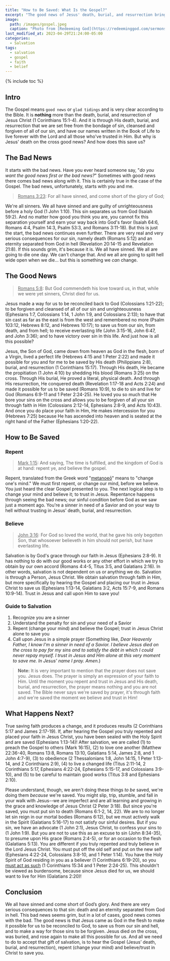 ```yaml
---
title: "How to Be Saved: What Is the Gospel?"
excerpt: "The good news of Jesus' death, burial, and resurrection brings salvation to all who believe."
image: 
  path: /images/gospel.jpeg
  caption: "Photo from [Redeeming God](https://redeeminggod.com/sermons/miscellaneous/what-is-the-gospel/)"
last_modified_at: 2023-04-29T21:24:00-05:00
categories:
  - Salvation
tags: 
  - salvation
  - gospel
  - faith
  - belief
---
```


{% include toc %}

## Intro
The Gospel means `good news` or `glad tidings` and is very clear according to the Bible. It is **nothing** more than the death, burial, and resurrection of Jesus Christ (1 Corinthians 15:1-4). And it is through His death, burial, and resurrection that we are set free from the bondage of sin, cleansed and forgiven of all of our sin, and have our names written in the Book of Life to live forever with the Lord and all those who've trusted in Him. But why is Jesus' death on the cross good news? And how does this save us?

## The Bad News
It starts with the bad news. Have you ever heard someone say, "*do you want the good news first or the bad news?*" Sometimes with good news there comes bad news along with it. This is certainly true in the case of the Gospel. The bad news, unfortunately, starts with you and me.

> <u>Romans 3:23</u>: For all have sinned, and come short of the glory of God;

We're all sinners. We all have sinned and are guilty of unrighteousness before a holy God (1 John 1:10). This sin separates us from God (Isaiah 59:2). And no matter how good you think you are, you cannot fix this separation yourself and earn your way back into God's favor (Isaiah 64:6, Romans 4:4, Psalm 14:3, Psalm 53:3, and Romans 3:11-18). But this is just the start, the bad news continues even further. There are very real and very serious consequences for our sin, namely death (Romans 5:12) and an eternity separated from God in hell (Revelation 20:14-15 and Revelation 21:8). If this sounds grim, it's because it is. We all have sinned. We all are going to die one day. We can't change that. And we all are going to split hell wide open when we die... but this is something we *can* change.

## The Good News
> <u>Romans 5:8</u>: But God commendeth his love toward us, in that, while we were yet sinners, Christ died for us.

Jesus made a way for us to be reconciled back to God (Colossians 1:21-22); to be forgiven and cleansed of all of our sin and unrighteousness (Ephesians 1:7, Colossians 1:14, 1 John 1:9, and Colossians 2:13); to have that sin cast as far as the east is from the west and remembered no more (Psalm 103:12, Hebrews 8:12, and Hebrews 10:17); to save us from our sin, from death, and from hell; to receive everlasting life (John 3:15-16, John 6:47, and John 3:36); and to have victory over sin in this life. And just how is all this possible?

Jesus, the Son of God, came down from heaven as God in the flesh, born of a Virgin, lived a perfect life (Hebrews 4:15 and 1 Peter 2:22) and made it possible for you and for me to be saved by His death (Philippians 2:8), burial, and resurrection (1 Corinthians 15:17). Through His death, He became the propitiation (1 John 4:10) by shedding His blood (Romans 3:25) on the cross. Through His burial, He proved a literal, physical death. And through His resurrection, He conquered death (Revelation 1:17-18 and Acts 2:24) and made it possible for us to be saved (Romans 10:9), to die to sin and live for God (Romans 6:9-11 and 1 Peter 2:24-25). He loved you so much that He bore your sins on the cross and allows you to be forgiven of all your sin through faith in Him (Colossians 2:12-14, Ephesians 2:8-9, and Acts 10:43). And once you do place your faith in Him, He makes intercession for you (Hebrews 7:25) because He has ascended into heaven and is seated at the right hand of the Father (Ephesians 1:20-22). 

## How to Be Saved
### Repent
> <u>Mark 1:15</u>: And saying, The time is fulfilled, and the kingdom of God is at hand: repent ye, and believe the gospel.

Repent, translated from the Greek word "[metanoeō](https://www.blueletterbible.org/lexicon/g3340/kjv/tr/0-1/)" means to "change one's mind." We must first repent, or change our mind, before we believe. You just heard the clear Gospel presented to you. The next logical step is to change your mind and believe it; to trust in Jesus. Repentance happens through seeing the bad news; our sinful condition before God as we saw just a moment ago. You're a sinner in need of a Savior and on your way to hell without trusting in Jesus' death, burial, and resurrection.

### Believe
> <u>John 3:16</u>: For God so loved the world, that he gave his only begotten Son, that whosoever believeth in him should not perish, but have everlasting life.

Salvation is by God's grace through our faith in Jesus (Ephesians 2:8-9). It has nothing to do with our good works or any other effort in which we try to obtain by our own accord (Romans 4:4-5, Titus 3:5, and Galatians 2:16). In other words, salvation is not dependent on us or anything we do. Salvation is through a Person, Jesus Christ. We obtain salvation through faith in Him, but more specifically by hearing the Gospel and placing our trust in Jesus Christ to save us (Ephesians 1:13-14, Galatians 3:2, Acts 15:7-9, and Romans 10:9-14). Trust in Jesus and call upon Him to save you! 

### Guide to Salvation
1. Recognize you are a sinner
2. Understand the penalty for sin and your need of a Savior
3. Repent (change your mind) and believe the Gospel; trust in Jesus Christ alone to save you
4. Call upon Jesus in a simple prayer (Something like, *Dear Heavenly Father, I know I'm a sinner in need of a Savior. I believe Jesus died on the cross to pay for my sins and to satisfy the debt in which I could never repay myself. I trust in Jesus and Him alone at this very moment to save me. In Jesus' name I pray. Amen.*)

> __Note:__ It is very important to mention that the prayer does not save you. Jesus does. The prayer is simply an expression of your faith to Him. Until the moment you repent and trust in Jesus and His death, burial, and resurrection, the prayer means nothing and you are not saved. The Bible never says we're saved by prayer, it's through faith and we're saved the moment we believe and trust in Him!  

## What Happens Next?
True saving faith produces a change, and it produces results (2 Corinthians 5:17 and James 2:17-19). If, after hearing the Gospel you truly repented and placed your faith in Jesus Christ, you have been sealed with the Holy Spirit and are saved (Ephesians 1:13-14)! After salvation, we are called (1) to preach the Gospel to others (Mark 16:15), (2) to love one another (Matthew 22:36-40, Romans 13:8, Romans 13:10, Galatians 5:14, James 2:8, and 1 John 4:7-9), (3) to obedience (2 Thessalonians 1:8, John 14:15, 1 Peter 1:13-14, and 2 Corinthians 2:9), (4) to live a changed life (Titus 2:11-14, 2 Corinthians 5:17, Ephesians 4:22-24, Ephesians 5:15-17, and Colossians 3:9-10), and (5) to be careful to maintain good works (Titus 3:8 and Ephesians 2:10). 

Please understand, though, we aren't doing these things *to be* saved, we're doing them *because* we're saved. You might slip, trip, stumble, and fall in your walk with Jesus--we are imperfect and are all learning and growing in the grace and knowledge of Jesus Christ (2 Peter 3:18).  But since you're saved, you must put sin to death (Romans 6:1-2, 14, 22). We are to no longer let sin reign in our mortal bodies (Romans 6:12), but we must actively walk in the Spirit (Galatians 5:16-17) to not satisfy our sinful desires. But if you sin, we have an advocate (1 John 2:1), Jesus Christ, to confess your sins to (1 John 1:9). But you are not to use this as an excuse to sin (John 8:34-35), to presume upon His grace (Romans 2:4-5), or for an occasion to the flesh (Galatians 5:13). You are different if you truly repented and truly believe in the Lord Jesus Christ. You must put off the old self and put on the new self (Ephesians 4:22-24, Colossians 3:8-10, and 1 Peter 1:14). You have the Holy Spirit of God residing in you as a believer (1 Corinthians 6:19-20), so you [must act as such](https://www.exagora.me/christianity/changed-life/) (1 Corinthians 15:34 and 1 Peter 2:24-25). This shouldn't be viewed as burdensome, because since Jesus died for us, we should want to live for Him (Galatians 2:20)!  

## Conclusion
We all have sinned and come short of God’s glory. And there are very serious consequences to that sin: death and an eternity separated from God in hell. This bad news seems grim, but in a lot of cases, good news comes with the bad. The good news is that Jesus came as God in the flesh to make it possible for us to be reconciled to God, to save us from our sin and hell, and to make a way for those sins to be forgiven. Jesus died on the cross, was buried, and rose again to make all this possible for us. And all we need to do to accept that gift of salvation, is to hear the Gospel (Jesus’ death, burial, and resurrection), repent (change your mind) and believe/trust in Christ to save you.  

<script src='https://www.blueletterbible.org/assets-v3/scripts/blbToolTip/BLB_ScriptTagger-min.js' type='text/javascript'></script>
<script type='text/javascript'>
BLB.Tagger.Translation = 'KJV';
BLB.Tagger.HyperLinks = 'all'; 
BLB.Tagger.HideTanslationAbbrev = false;
BLB.Tagger.TargetNewWindow = true;
BLB.Tagger.Style = 'par'; 
BLB.Tagger.NoSearchTagNames = '';
BLB.Tagger.NoSearchClassNames = 'noTag doNotTag'; 
</script>
